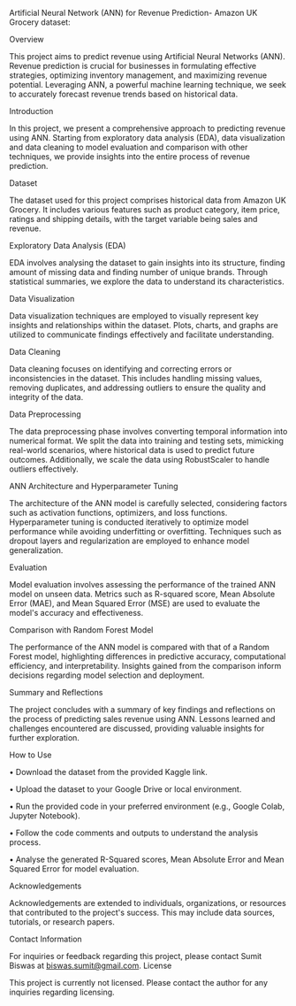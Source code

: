 Artificial Neural Network (ANN) for Revenue Prediction- Amazon UK Grocery dataset:

Overview

This project aims to predict revenue using Artificial Neural Networks (ANN). Revenue prediction is crucial for businesses in formulating effective strategies, optimizing inventory management, and maximizing revenue potential. Leveraging ANN, a powerful machine learning technique, we seek to accurately forecast revenue trends based on historical data.

Introduction

In this project, we present a comprehensive approach to predicting revenue using ANN. Starting from exploratory data analysis (EDA), data visualization and data cleaning to model evaluation and comparison with other techniques, we provide insights into the entire process of revenue prediction.

Dataset

The dataset used for this project comprises historical data from Amazon UK Grocery. It includes various features such as product category, item price, ratings and shipping details, with the target variable being sales and revenue. 

Exploratory Data Analysis (EDA)

EDA involves analysing the dataset to gain insights into its structure, finding amount of missing data and finding number of unique brands. Through statistical summaries, we explore the data to understand its characteristics.


Data Visualization

Data visualization techniques are employed to visually represent key insights and relationships within the dataset. Plots, charts, and graphs are utilized to communicate findings effectively and facilitate understanding.

Data Cleaning

Data cleaning focuses on identifying and correcting errors or inconsistencies in the dataset. This includes handling missing values, removing duplicates, and addressing outliers to ensure the quality and integrity of the data.

Data Preprocessing

The data preprocessing phase involves converting temporal information into numerical format. We split the data into training and testing sets, mimicking real-world scenarios, where historical data is used to predict future outcomes. Additionally, we scale the data using RobustScaler to handle outliers effectively.

ANN Architecture and Hyperparameter Tuning

The architecture of the ANN model is carefully selected, considering factors such as activation functions, optimizers, and loss functions. Hyperparameter tuning is conducted iteratively to optimize model performance while avoiding underfitting or overfitting. Techniques such as dropout layers and regularization are employed to enhance model generalization.

Evaluation

Model evaluation involves assessing the performance of the trained ANN model on unseen data. Metrics such as R-squared score, Mean Absolute Error (MAE), and Mean Squared Error (MSE) are used to evaluate the model's accuracy and effectiveness.

Comparison with Random Forest Model

The performance of the ANN model is compared with that of a Random Forest model, highlighting differences in predictive accuracy, computational efficiency, and interpretability. Insights gained from the comparison inform decisions regarding model selection and deployment.

Summary and Reflections

The project concludes with a summary of key findings and reflections on the process of predicting sales revenue using ANN. Lessons learned and challenges encountered are discussed, providing valuable insights for further exploration.

How to Use

•	Download the dataset from the provided Kaggle link.

•	Upload the dataset to your Google Drive or local environment.

•	Run the provided code in your preferred environment (e.g., Google Colab, Jupyter Notebook).

•	Follow the code comments and outputs to understand the analysis process.

•	Analyse the generated R-Squared scores, Mean Absolute Error and Mean Squared Error for model evaluation.


Acknowledgements

Acknowledgements are extended to individuals, organizations, or resources that contributed to the project's success. This may include data sources, tutorials, or research papers.

Contact Information

For inquiries or feedback regarding this project, please contact Sumit Biswas at biswas.sumit@gmail.com.
License

This project is currently not licensed. Please contact the author for any inquiries regarding licensing.

